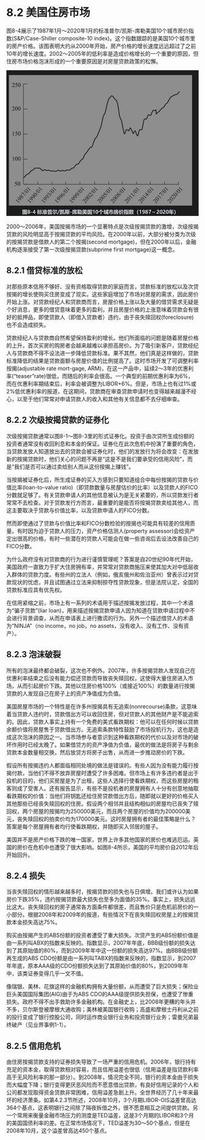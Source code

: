 # 8.2 美国住房市场

图8-4展示了1987年1月～2020年1月的标准普尔/凯斯-席勒美国10个城市房价指数(S&P/Case-Shiller composite-10 index)。这个指数跟踪的是美国10个城市里的房产价格。该图表明大约从2000年开始，房产价格的增长速度远远超过了之前10年的增长速度。2002～2005年的低利率是造成价格增长的一个重要的原因，但住房市场价格泡沫形成的一个重要原因是对房屋贷款政策的松懈。

![](images/2024-02-29-14-51-52.png)

2000～2006年，美国按揭市场的一个显著特点是次级按揭贷款的激增，次级按揭贷款的风险明显高于按揭贷款的平均风险。在2000年以前，大部分被分类为次级的按揭贷款是借款人的第二个按揭(second mortgage)，但在2000年以后，金融机构逐渐接受了第一次级按揭贷款(subprime first mortgage)这一概念。

## 8.2.1 借贷标准的放松

对那些原本信用不够好、没有资格取得贷款的家庭而言，贷款标准的放松以及次贷按揭的增长使购买住房变成了现实。这些家庭增加了市场对房屋的需求，因此房价开始上涨。对贷款经纪人和贷款商而言，房屋价格上涨以及大量的借贷需求无疑是个好消息，更多的借贷意味着更多的盈利，并且房屋价格的上涨意味着贷款会有很好的抵押品，即使贷款人（即借入贷款者）违约，由于丧失赎回权(foreclosure)也不会造成损失。

贷款经纪人与贷款商自然希望保持盈利的增长。他们所面临的问题是随着房屋价格的上升，首次买房的购房者会越来越难以承担高房价。为了吸引新客户，贷款经纪人与贷款商不得不设法进一步降低贷款标准。果不其然，他们真是这样做的，贷款标准降低的结果是贷款面额与房屋价值的比例提高了。这时市场开发了可调整利率按揭(adjustable rate mort-gage, ARM)，在这一产品中，延续2～3年的优惠利率(“teaser”rate)很低，而随后的利率会很高。一个典型的前期优惠利率为6%，而在优惠利率期结束后，利率会被调整为LIBOR+6%。但是，市场上也有过1%或2%低优惠利率的报道，在这期间，贷款商在审查贷款申请时也变得越来越漫不经心，以至于他们常常对申请贷款人的收入和其他有关信息都不去仔细审查。

## 8.2.2 次级按揭贷款的证券化

次级按揭贷款通常以图8-1～图8-3里的形式证券化。投资于由次贷所生成份额的投资者通常没有收回利息和本金的保证。证券化在此次危机中扮演了重要的角色，当贷款发放人知道放出去的贷款会被证券化时，他们的发放行为将会改变：在发放新的按揭贷款时，他们关心的问题不再是“这是不是我们要承受的信用风险”，而是“我们是否可以通过卖给别人而从这份按揭上赚钱”。

当按揭被证券化后，所生成证券的买入方感到只要知道组合中每份按揭的贷款与价值比率(loan-to-value ratio)（即贷款数量与房屋估价的比率）以及贷款人的FICO分数就足够了。有关贷款申请人的其他信息被认为是无关紧要的，所以贷款发行者常常不去检查。对于贷款发行方而言，最重要的是能否将按揭贷款卖给其他人，而这主要取决于贷款与价值比率，以及贷款申请人的FICO分数。

然而即使通过了贷款与价值比率和FICO分数检验的按揭也可能具有较差的信用质量。有时因为迫于贷款人的压力，资产价格估测人(property assessor)会给资产定出很高的价格，有时一些潜在的贷款人可能会在做一些咨询后去设法改善自己的FICO分数。

为什么政府没有对贷款商的行为进行谨慎管理呢？答案是自20世纪90年代开始，美国政府一直致力于扩大住房拥有率，并常常对贷款商施压来使其加大对中低层收入群体的贷款力度。有些州的立法人（例如，俄亥俄州和佐治亚州）曾表示过对贷款现状的忧虑，并且试图通过立法来抑制掠夺性贷款现象，但是法院认定，全国的贷款标准应具有优先权。

在信用紧缩之前，市场上有一系列的术语用于描述按揭发放过程，其中一个术语为“骗子货款”(liar loan)，用来描述按揭贷款申请人因为知道在贷款申请过程中不会进行背景调查，从而在申请表上进行撒谎的行为。另外一个描述借贷人的术语为“NINJA”（no income，no job，no assets，没有收入、没有工作、没有资产）。

## 8.2.3 泡沫破裂

所有的泡沫最终都会破裂，这次也不例外。2007年，许多按揭贷款人发现自己在优惠利率结束之后没有能力偿还贷款而导致丧失赎回权，这使得大量住房进入市场，从而引起房价下跌。其他以住房价格100%（或接近100%）的数量进行按揭贷款的人发现自己在房子上的资产净值成为负值。


美国房屋市场的一个特性是在许多州按揭具有无追索(nonrecourse)条款，这意味着当贷款人违约时，贷款借出方可以收回住房，但对贷款人的其他财产是不能追索的。因此，贷款人事实上持有一个免费的美式看跌期权：他可以在任何时候以贷款余额价值将房屋售于贷款借出方。无追索条款特性鼓励了市场投机行为，这也是造成这次泡沫的原因之一。当市场参与者意识到这种看跌期权的代价以及对市场的破坏作用时已经太晚了。如果借贷方的资产净值为负值，最优的做法是将房子与剩余贷款本金数量相交换，然后放贷方将房子出售，从而进一步推动房价的下跌。

假设所有按揭违约人都面临相同处境的做法是错误的。有些人因为没有能力履行按揭付款，当他们不得不放弃房屋时遭受了许多困难。但市场上有许多违约者是出于投机的目的，他们买房屋是为了出租，这些人选择行使看跌期权，而这些房屋的租客则成了受害人。还有报告显示，有些不是投机者的房屋拥有人十分有创意地抽取看跌期权的价值：当他们将钥匙还给住房贷款借出方后，随即就以更好的价格买入其他那些已经丧失赎回权的住房。假设两个相邻并且结构相似的房屋均已丧失了赎回权，两个房屋的按揭均为250000美元，而且两个房屋的价值均为200000美元，丧失赎回权的拍卖价均为170000美元。这时房屋拥有者的最佳策略是什么？答案是每个房屋拥有者均行使看跌期权，并随即买入邻居的屋子。

美国并不是房产价格下跌的唯一国家，世界上许多其他国家的房价也难逃厄运。英国的房价在危机中也遭受了很大影响。如图8-4所示，美国的平均房价自2012年后开始回升。

## 8.2.4 损失

当丧失赎回权的情形越来越多时，按揭贷款的损失也与日俱增。我们或许认为如果房价下跌35%，违约按揭贷款最大损失也至多为面值的35%。事实上，损失远远比这大。丧失赎回权的房子通常各方面条件都很差，而且售价只是危机前房价的一小部分。根据2008年和2009年的报道，有些情况下在丧失赎回权房屋上的按揭贷款本金损失高达75%。

购买由按揭产生的ABS份额的投资者遭受了重大损失。次贷产生的ABS份额价值是由一系列叫ABX的指数来反映的。指数显示，2007年年底，BBB级份额的损失达到了其原始值的80%，而到2009年年中这一份额的损失高达97%。由BBB级份额再生成的ABS CDO份额是由一系列叫TABX的指数来反映的，指数显示，到2007年年底，原本AAA级的CDO份额损失达到了其原始价值的80%，到2009年年中，该类证券变得几乎一文不值。

像瑞银、美林、花旗这样的金融机构拥有大量份额，从而遭受了巨大损失；保险业巨头美国国际集团(AIG)由于为ABS CDO的AAA级提供损失担保，也遭受了惨重损失。政府不得不出手救助许多金融机构。在金融史上，比2008年更糟的年头并不多，贝尔斯登被摩根大通收购；美林被美国银行收购；高盛和摩根士丹利从之前的投行变成了银行控股公司，同时运作商业银行业务和投资银行业务；雷曼兄弟最终破产（见业界事例1-1）。


## 8.2.5 信用危机

由住房按揭贷款支持的证券损失导致了一场严重的信用危机。2006年，银行持有充足的资本金，取得贷款相对容易，而且信用溢差也很低（信用溢差是指贷款利率高于无风险利率的那一部分）。到2008年，情况完全不同，银行的资本金由于损失而大幅度下降；银行变得更厌恶风险而不愿意借出贷款，有良好信用记录的个人和公司都发现取得资金贷款非常困难，信用溢差急剧上升。全世界经历了几十年来最坏的经济萧条。如第4.2.3节所述，2008年10月，3个月期LIBOR-OIS溢差曾高达364个基点，这表明银行之间除了隔夜拆借之外，很不愿意相互之间提供贷款。另一个常用来衡量金融市场压力的测度是TED溢差，这是3个月期的LIBOR和3个月的美国国债利率的差。在正常市场情况下，TED溢差为30～50个基点，但是在2008年10月，这个溢差曾高达450个基点。